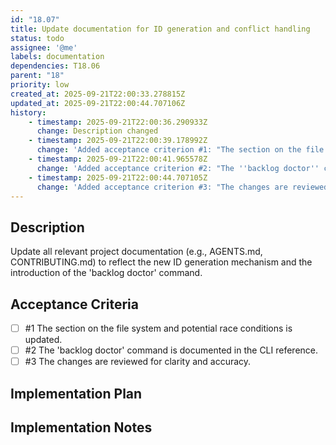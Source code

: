 ```yaml
---
id: "18.07"
title: Update documentation for ID generation and conflict handling
status: todo
assignee: '@me'
labels: documentation
dependencies: T18.06
parent: "18"
priority: low
created_at: 2025-09-21T22:00:33.278815Z
updated_at: 2025-09-21T22:00:44.707106Z
history:
    - timestamp: 2025-09-21T22:00:36.290933Z
      change: Description changed
    - timestamp: 2025-09-21T22:00:39.178992Z
      change: 'Added acceptance criterion #1: "The section on the file system and potential race conditions is updated."'
    - timestamp: 2025-09-21T22:00:41.965578Z
      change: 'Added acceptance criterion #2: "The ''backlog doctor'' command is documented in the CLI reference."'
    - timestamp: 2025-09-21T22:00:44.707105Z
      change: 'Added acceptance criterion #3: "The changes are reviewed for clarity and accuracy."'
---
```

## Description

Update all relevant project documentation (e.g., AGENTS.md, CONTRIBUTING.md) to reflect the new ID generation mechanism and the introduction of the 'backlog doctor' command.

## Acceptance Criteria
<!-- AC:BEGIN -->

- [ ] #1 The section on the file system and potential race conditions is updated.
- [ ] #2 The 'backlog doctor' command is documented in the CLI reference.
- [ ] #3 The changes are reviewed for clarity and accuracy.

<!-- AC:END -->

## Implementation Plan



## Implementation Notes



